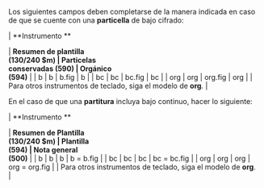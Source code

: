 Los siguientes campos deben completarse de la manera indicada en caso de que se cuente con una **particella** de bajo cifrado:

| **Instrumento  **  
  
 | **Resumen de plantilla     
(130/240 $m) **|** Particelas   
conservadas (590)    **|** Orgánico  
(594)** |
| b | b | b.fig | b |
| bc | bc | bc.fig | bc |
| org | org | org.fig | org |
| Para otros instrumentos de teclado, siga el modelo de  **org**. |

 En el caso de que una **partitura** incluya bajo continuo, hacer lo siguiente:

| **Instrumento  **  
  
 | **Resumen de Plantilla    
(130/240 $m) **|** Plantilla    
(594) **|** Nota general  
(500)** |
| b | b | b | b = b.fig |
| bc | bc | bc | bc = bc.fig |
| org | org | org | org = org.fig |
| Para otros instrumentos de teclado, siga el modelo de  **org**.  
 |
